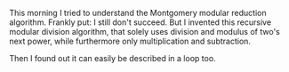This morning I tried to understand the Montgomery modular reduction algorithm. Frankly put: I still don't succeed. But I invented this recursive modular division algorithm, that solely uses division and modulus of two's next power, while furthermore only multiplication and subtraction.

Then I found out it can easily be described in a loop too.
